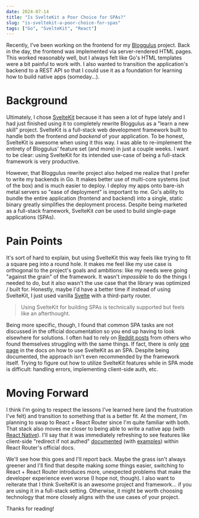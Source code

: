 ```yaml
---
date: 2024-07-14
title: "Is SvelteKit a Poor Choice for SPAs?"
slug: "is-sveltekit-a-poor-choice-for-spas"
tags: ["Go", "SvelteKit", "React"]
---
```


Recently, I've been working on the frontend for my [Bloggulus](https://bloggulus.com/) project.
Back in the day, the frontend was implemented via server-rendered HTML pages.
This worked reasonably well, but I always felt like Go's HTML templates were a bit painful to work with.
I also wanted to transition the application's backend to a REST API so that I could use it as a foundation for learning how to build native apps (someday...).

# Background

Ultimately, I chose [SvelteKit](https://kit.svelte.dev/) because it has seen a lot of hype lately and I had just finished using it to completely rewrite Bloggulus as a "learn a new skill" project.
SvelteKit is a full-stack web development framework built to handle both the frontend _and backend_ of your application.
To be honest, SvelteKit is awesome when using it this way.
I was able to re-implement the entirety of Bloggulus' feature set (and more) in just a couple weeks.
I want to be clear: using SvelteKit for its intended use-case of being a full-stack framework is very productive.

However, that Bloggulus rewrite project also helped me realize that I prefer to write my backends in Go.
It makes better use of multi-core systems (out of the box) and is much easier to deploy.
I deploy my apps onto bare-ish metal servers so "ease of deployment" is important to me.
Go's ability to bundle the entire application (frontend and backend) into a single, static binary greatly simplifies the deployment process.
Despite being marketed as a full-stack framework, SvelteKit _can_ be used to build single-page applications (SPAs).

# Pain Points

It's sort of hard to explain, but using SvelteKit this way feels like trying to fit a square peg into a round hole.
It makes me feel like my use case is orthogonal to the project's goals and ambitions: like my needs were going "against the grain" of the framework.
It wasn't _impossible_ to do the things I needed to do, but it also wasn't the use case that the library was optimized / built for.
Honestly, maybe I'd have a better time if instead of using SvelteKit, I just used vanilla [Svelte](https://svelte.dev/) with a third-party router.

> Using SvelteKit for building SPAs is technically supported but feels like an afterthought.

Being more specific, though, I found that common SPA tasks are not discussed in the official documentation so you end up having to look elsewhere for solutions.
I often had to rely on [Reddit posts](https://www.reddit.com/r/sveltejs/comments/z6x5uj/sveltekit_spa_with_client_side_jwt_auth/) from others who found themselves struggling with the same things.
If fact, there is only [one page](https://kit.svelte.dev/docs/single-page-apps) in the docs on how to use SvelteKit as an SPA.
Despite being documented, the approach isn't even recommended by the framework itself.
Trying to figure out how to utilize SvelteKit features while in SPA mode is difficult: handling errors, implementing client-side auth, etc.

# Moving Forward

I think I'm going to respect the lessons I've learned here (and the frustration I've felt) and transition to something that is a better fit.
At the moment, I'm planning to swap to React + React Router since I'm quite familiar with both.
That stack also moves me closer to being able to write a native app (with [React Native](https://reactnative.dev/)).
I'll say that it was immediately refreshing to see features like client-side "redirect if not authed" [documented](https://reactrouter.com/en/main/start/overview#redirects) (with [examples](https://github.com/remix-run/react-router/tree/dev/examples/auth)) within React Router's official docs.

We'll see how this goes and I'll report back.
Maybe the grass isn't always greener and I'll find that despite making _some_ things easier, switching to React + React Router introduces more, unexpected problems that make the developer experience even worse (I hope not, though).
I also want to reiterate that I think SvelteKit is an awesome project and framework... if you are using it in a full-stack setting.
Otherwise, it might be worth choosing technology that more closely aligns with the use cases of your project.

Thanks for reading!
